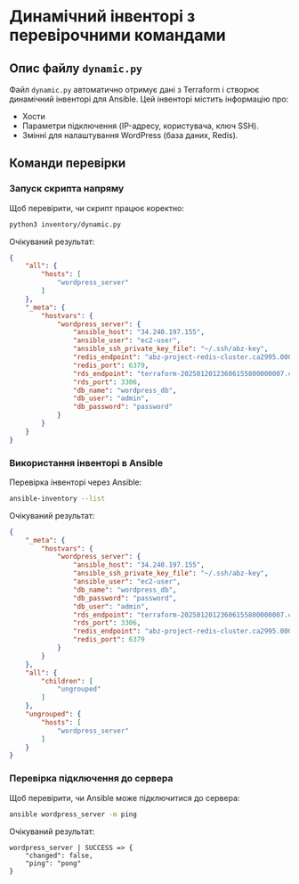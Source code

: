 # Динамічний інвенторі з перевірочними командами

## Опис файлу `dynamic.py`

Файл `dynamic.py` автоматично отримує дані з Terraform і створює динамічний інвенторі для Ansible. Цей інвенторі містить інформацію про:
- Хости
- Параметри підключення (IP-адресу, користувача, ключ SSH).
- Змінні для налаштування WordPress (база даних, Redis).

## Команди перевірки

### Запуск скрипта напряму

Щоб перевірити, чи скрипт працює коректно:

```bash
python3 inventory/dynamic.py
```

Очікуваний результат:
```json
{
    "all": {
        "hosts": [
            "wordpress_server"
        ]
    },
    "_meta": {
        "hostvars": {
            "wordpress_server": {
                "ansible_host": "34.240.197.155",
                "ansible_user": "ec2-user",
                "ansible_ssh_private_key_file": "~/.ssh/abz-key",
                "redis_endpoint": "abz-project-redis-cluster.ca2995.0001.euw1.cache.amazonaws.com",
                "redis_port": 6379,
                "rds_endpoint": "terraform-20250120123606155800000007.c5sumg0cgft0.eu-west-1.rds.amazonaws.com",
                "rds_port": 3306,
                "db_name": "wordpress_db",
                "db_user": "admin",
                "db_password": "password"
            }
        }
    }
}

```

### Використання інвенторі в Ansible

Перевірка інвенторі через Ansible:

```bash
ansible-inventory --list
```

Очікуваний результат:
```json
{
    "_meta": {
        "hostvars": {
            "wordpress_server": {
                "ansible_host": "34.240.197.155",
                "ansible_ssh_private_key_file": "~/.ssh/abz-key",
                "ansible_user": "ec2-user",
                "db_name": "wordpress_db",
                "db_password": "password",
                "db_user": "admin",
                "rds_endpoint": "terraform-20250120123606155800000007.c5sumg0cgft0.eu-west-1.rds.amazonaws.com",
                "rds_port": 3306,
                "redis_endpoint": "abz-project-redis-cluster.ca2995.0001.euw1.cache.amazonaws.com",
                "redis_port": 6379
            }
        }
    },
    "all": {
        "children": [
            "ungrouped"
        ]
    },
    "ungrouped": {
        "hosts": [
            "wordpress_server"
        ]
    }
}

```

### Перевірка підключення до сервера

Щоб перевірити, чи Ansible може підключитися до сервера:

```bash
ansible wordpress_server -m ping
```

Очікуваний результат:
```text
wordpress_server | SUCCESS => {
    "changed": false,
    "ping": "pong"
}
```
